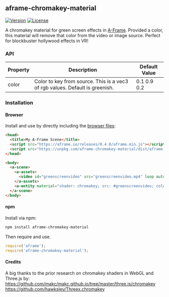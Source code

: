 ## aframe-chromakey-material

[![Version](http://img.shields.io/npm/v/aframe-chromakey-material.svg?style=flat-square)](https://npmjs.org/package/aframe-chromakey-material)
[![License](http://img.shields.io/npm/l/aframe-chromakey-material.svg?style=flat-square)](https://npmjs.org/package/aframe-chromakey-material)

A chromakey material for green screen effects in [A-Frame](https://aframe.io). Provided a color, this material will remove
that color from the video or image source. Perfect for blockbuster hollywood effects in VR!


### API

| Property | Description | Default Value |
| -------- | ----------- | ------------- |
| color    | Color to key from source. This is a vec3 of rgb values. Default is greenish. | 0.1 0.9 0.2 |

### Installation

#### Browser

Install and use by directly including the [browser files](dist):

```html
<head>
  <title>My A-Frame Scene</title>
  <script src="https://aframe.io/releases/0.4.0/aframe.min.js"></script>
  <script src="https://unpkg.com/aframe-chromakey-material/dist/aframe-chromakey-material.min.js"></script>
</head>

<body>
  <a-scene>
    <a-assets>
      <video id="greenscreenvideo" src="greenscreenvideo.mp4" loop autoplay muted />
    </a-assets>
    <a-entity material="shader: chromakey; src: #greenscreenvideo; color: 0.1 0.9 0.2" geometry="primitive: box"></a-entity>
  </a-scene>
</body>
```

#### npm

Install via npm:

```bash
npm install aframe-chromakey-material
```

Then require and use.

```js
require('aframe');
require('aframe-chromakey-material');
```

#### Credits

A big thanks to the prior research on chromakey shaders in WebGL and Three.js by:
https://github.com/makc/makc.github.io/tree/master/three.js/chromakey
https://github.com/hawksley/Threex.chromakey
